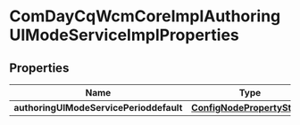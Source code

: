 
# ComDayCqWcmCoreImplAuthoringUIModeServiceImplProperties

## Properties
Name | Type | Description | Notes
------------ | ------------- | ------------- | -------------
**authoringUIModeServicePerioddefault** | [**ConfigNodePropertyString**](ConfigNodePropertyString.md) |  |  [optional]



